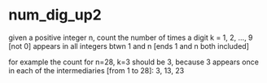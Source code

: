 # num_dig_up2
given a positive integer n, count the number of times a digit k = 1, 2, ..., 9
[not 0] appears in all integers btwn 1 and n [ends 1 and n both included]

for example the count for n=28, k=3 should be 3, because 3 appears once in each
of the intermediaries [from 1 to 28]: 3, 13, 23
